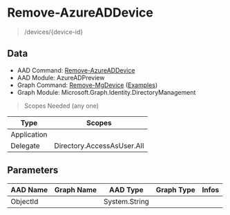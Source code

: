 # Remove-AzureADDevice

> /devices/{device-id}

## Data

+ AAD Command: [Remove-AzureADDevice](https://docs.microsoft.com/en-us/powershell/module/AzureAD/Remove-AzureADDevice?view=azureadps-2.0-preview)
+ AAD Module: AzureADPreview
+ Graph Command: [Remove-MgDevice](https://docs.microsoft.com/en-us/powershell/module/Microsoft.Graph.Identity.DirectoryManagement/Remove-MgDevice) ([Examples](https://github.com/orgs/msgraph/discussions?discussions_q=Remove-MgDevice))
+ Graph Module: Microsoft.Graph.Identity.DirectoryManagement

> Scopes Needed (any one)

|Type|Scopes|
|---|---|
|Application||
|Delegate|Directory.AccessAsUser.All|

## Parameters

|AAD Name|Graph Name|AAD Type|Graph Type|Infos|
|---|---|---|---|---|
|ObjectId||System.String|||


